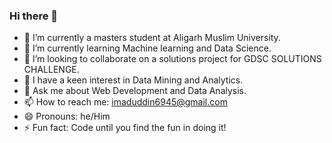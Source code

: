 ### Hi there 👋

<!--
*Imaduddin6945/Imaduddin6945* is a ✨ special ✨ repository because its `README.md` (this file) appears on your GitHub profile.

Here are some ideas to get you started:
-->
- 🔭 I’m currently a masters student at Aligarh Muslim University.
- 🌱 I’m currently learning Machine learning and Data Science. 
- 👯 I’m looking to collaborate on a solutions project for GDSC SOLUTIONS CHALLENGE.
- 🤔 I have a keen interest in Data Mining and Analytics.
- 💬 Ask me about Web Development and Data Analysis.
- 📫 How to reach me: imaduddin6945@gmail.com
- 😄 Pronouns: he/Him
- ⚡ Fun fact: Code until you find the fun in doing it!
